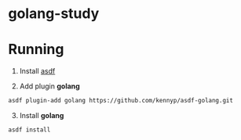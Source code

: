 # golang-study

# Running

1. Install [asdf](https://asdf-vm.com/guide/getting-started.html#_3-install-asdf)


2. Add plugin **golang**
```bash
asdf plugin-add golang https://github.com/kennyp/asdf-golang.git
```

3. Install **golang**

```bash
asdf install
```